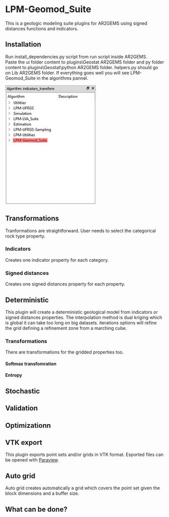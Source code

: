 # LPM-Geomod_Suite
This is a geologic modeling suite plugins for AR2GEMS using signed distances functions and indicators.

## Installation
Run install_dependencies.py script from run script inside AR2GEMS.  
Paste the ui folder content to plugins\Geostat AR2GEMS folder and py folder content to plugins\Geostat\python AR2GEMS folder. helpers.py should go on Lib AR2GEMS folder.
If everything goes well you will see LPM-Geomod_Suite in the algorithms pannel.

![Algo pannel](images/algo_pannel.png)

## Transformations 
Tranformations are straightforward. User needs to select the categorical rock type property.

### Indicators
Creates one indicator property for each category.

### Signed distances
Creates one signed distances property for each property.

## Deterministic
This plugin will create a deterministic geological model from indicators or signed distances properties. The interpolation method is dual kriging which is global it can take too long on big datasets. iterations options will refine the grid defining a refinement zone from a marching cube.

### Transformations
There are transformations for the gridded properties too.

#### Softmax transfomration

#### Entropy

## Stochastic

## Validation

## Optimizationn

## VTK export

This plugin exports point sets and/or grids in VTK format. Esported files can be opened with [Paraview](www.paraview.org).

## Auto grid

Auto grid creates automatically a grid which covers the point set given the block dimensions and a buffer size.

## What can be done?
